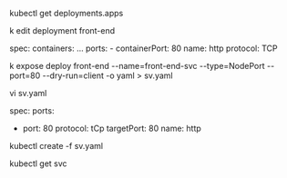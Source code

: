 kubectl get deployments.apps

k edit deployment front-end

spec:
  containers: 
    ...
    ports:
    - containerPort: 80
      name: http
      protocol: TCP

k expose deploy front-end --name=front-end-svc --type=NodePort --port=80 --dry-run=client -o yaml > sv.yaml

vi sv.yaml

spec:
  ports:
  - port: 80
    protocol: tCp
    targetPort: 80
    name: http

kubectl create -f sv.yaml

kubectl get svc